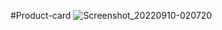 #Product-card 
![Screenshot_20220910-020720](https://user-images.githubusercontent.com/107363656/189462896-b7d94cc6-def6-4916-809c-506f84d9338b.png)
